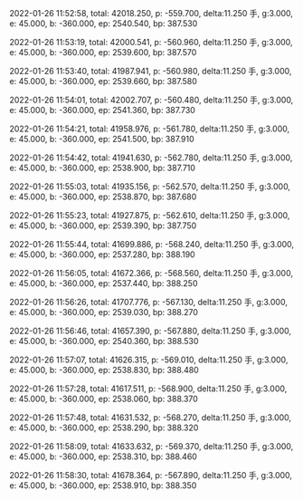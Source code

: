 2022-01-26 11:52:58, total: 42018.250, p: -559.700, delta:11.250 手, g:3.000, e: 45.000, b: -360.000, ep: 2540.540, bp: 387.530

2022-01-26 11:53:19, total: 42000.541, p: -560.960, delta:11.250 手, g:3.000, e: 45.000, b: -360.000, ep: 2539.600, bp: 387.570

2022-01-26 11:53:40, total: 41987.941, p: -560.980, delta:11.250 手, g:3.000, e: 45.000, b: -360.000, ep: 2539.660, bp: 387.580

2022-01-26 11:54:01, total: 42002.707, p: -560.480, delta:11.250 手, g:3.000, e: 45.000, b: -360.000, ep: 2541.360, bp: 387.730

2022-01-26 11:54:21, total: 41958.976, p: -561.780, delta:11.250 手, g:3.000, e: 45.000, b: -360.000, ep: 2541.500, bp: 387.910

2022-01-26 11:54:42, total: 41941.630, p: -562.780, delta:11.250 手, g:3.000, e: 45.000, b: -360.000, ep: 2538.900, bp: 387.710

2022-01-26 11:55:03, total: 41935.156, p: -562.570, delta:11.250 手, g:3.000, e: 45.000, b: -360.000, ep: 2538.870, bp: 387.680

2022-01-26 11:55:23, total: 41927.875, p: -562.610, delta:11.250 手, g:3.000, e: 45.000, b: -360.000, ep: 2539.390, bp: 387.750

2022-01-26 11:55:44, total: 41699.886, p: -568.240, delta:11.250 手, g:3.000, e: 45.000, b: -360.000, ep: 2537.280, bp: 388.190

2022-01-26 11:56:05, total: 41672.366, p: -568.560, delta:11.250 手, g:3.000, e: 45.000, b: -360.000, ep: 2537.440, bp: 388.250

2022-01-26 11:56:26, total: 41707.776, p: -567.130, delta:11.250 手, g:3.000, e: 45.000, b: -360.000, ep: 2539.030, bp: 388.270

2022-01-26 11:56:46, total: 41657.390, p: -567.880, delta:11.250 手, g:3.000, e: 45.000, b: -360.000, ep: 2540.360, bp: 388.530

2022-01-26 11:57:07, total: 41626.315, p: -569.010, delta:11.250 手, g:3.000, e: 45.000, b: -360.000, ep: 2538.830, bp: 388.480

2022-01-26 11:57:28, total: 41617.511, p: -568.900, delta:11.250 手, g:3.000, e: 45.000, b: -360.000, ep: 2538.060, bp: 388.370

2022-01-26 11:57:48, total: 41631.532, p: -568.270, delta:11.250 手, g:3.000, e: 45.000, b: -360.000, ep: 2538.290, bp: 388.320

2022-01-26 11:58:09, total: 41633.632, p: -569.370, delta:11.250 手, g:3.000, e: 45.000, b: -360.000, ep: 2538.310, bp: 388.460

2022-01-26 11:58:30, total: 41678.364, p: -567.890, delta:11.250 手, g:3.000, e: 45.000, b: -360.000, ep: 2538.910, bp: 388.350